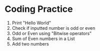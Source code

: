 # Coding Practice

1) Print "Hello World"
2) Check if inputted number is odd or even
3) Odd or Even using "Bitwise operators"
4) Sum of Even numbers in a List
5) Add two numbers
